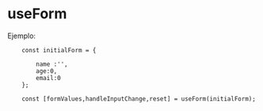 # useForm

Ejemplo:

```
    const initialForm = {

        name :'',
        age:0,
        email:0
    };

    const [formValues,handleInputChange,reset] = useForm(initialForm);


```
